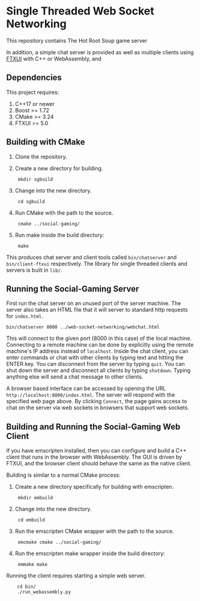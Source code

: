
# Single Threaded Web Socket Networking

This repository contains The Hot Root Soup game server 

In addition, a simple chat server is provided as well as multiple clients using
[FTXUI](https://github.com/ArthurSonzogni/FTXUI) with C++ or WebAssembly, and



## Dependencies

This project requires:

1. C++17 or newer
2. Boost >= 1.72
3. CMake >= 3.24
4. FTXUI >= 5.0 



## Building with CMake

1. Clone the repository.


2. Create a new directory for building.

        mkdir sgbuild

3. Change into the new directory.

        cd sgbuild

4. Run CMake with the path to the source.

        cmake ../social-gaming/

5. Run make inside the build directory:

        make

This produces chat server and client tools called `bin/chatserver` and
`bin/client-ftxui` respectively. The library for single threaded clients and
servers is built in `lib/`.




## Running the Social-Gaming Server

First run the chat server on an unused port of the server machine. The server
also takes an HTML file that it will server to standard http requests for
`index.html`.

    bin/chatserver 8000 ../web-socket-networking/webchat.html


This will connect to the given port (8000 in this case) of the local machine.
Connecting to a remote machine can be done by explicitly using the remote
machine's IP address instead of `localhost`. Inside the chat client, you can
enter commands or chat with other clients by typing text and hitting the
ENTER key. You can disconnect from the server by typing `quit`. You can shut
down the server and disconnect all clients by typing `shutdown`. Typing
anything else will send a chat message to other clients.

A browser based interface can be accessed by opening the URL
`http://localhost:8000/index.html`. The server will respond with the
specified web page above. By clicking `Connect`, the page gains access to
chat on the server via web sockets in browsers that support web sockets.





## Building and Running the Social-Gaming Web Client

If you have emscripten installed, then you can configure and build a C++
client that runs in the browser with WebAssembly. The GUI is driven by
FTXUI, and the browser client should behave the same as the native client.

Building is similar to a normal CMake process:

1. Create a new directory specifically for building with emscripten.

        mkdir embuild

2. Change into the new directory.

        cd embuild

3. Run the emscripten CMake wrapper with the path to the source.

        emcmake cmake ../social-gaming/

4. Run the emscripten make wrapper inside the build directory:

        emmake make

Running the client requires starting a simple web server.

        cd bin/
        ./run_webassembly.py

